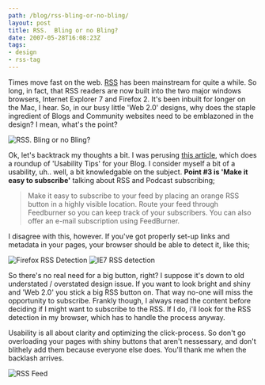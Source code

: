 ```yaml
---
path: /blog/rss-bling-or-no-bling/
layout: post
title: RSS.  Bling or no Bling?
date: 2007-05-28T16:08:23Z
tags:
- design
- rss-tag
---
```


Times move fast on the web. [RSS](http://en.wikipedia.org/wiki/Rss "Open this link in a new window.") has been mainstream for quite a while. So long, in fact, that RSS readers are now built into the two major windows browsers, Internet Explorer 7 and Firefox 2. It's been inbuilt for longer on the Mac, I hear. So, in our busy little 'Web 2.0' designs, why does the staple ingredient of Blogs and Community websites need to be emblazoned in the design? I mean, what's the point?

![RSS.  Bling or no Bling?](/content/images/2007/05/rssbling1.gif)

Ok, let's backtrack my thoughts a bit. I was perusing [this article](http://www.idratherbewriting.com/2007/04/09/twenty-usability-tips-for-your-blog-%e2%80%94-condensed-from-dozens-of-bloggers-experiences/ "Open this link in a new window."), which does a roundup of 'Usability Tips' for your Blog. I consider myself a bit of a usability, uh.. well, a bit knowledgable on the subject. **Point #3 is 'Make it easy to subscribe'** talking about RSS and Podcast subscribing;

> Make it easy to subscribe to your feed by placing an orange RSS button in a highly visible location. Route your feed through Feedburner so you can keep track of your subscribers. You can also offer an e-mail subscription using FeedBurner.

I disagree with this, however. If you've got properly set-up links and metadata in your pages, your browser should be able to detect it, like this;

![Firefox RSS Detection](/content/images/2007/05/firefoxrss.gif) ![IE7 RSS detection](/content/images/2007/05/ie7rss.gif)

So there's no real need for a big button, right? I suppose it's down to old understated / overstated design issue. If you want to look bright and shiny and 'Web 2.0' you stick a big RSS button on. That way no-one will miss the opportunity to subscribe. Frankly though, I always read the content before deciding if I might want to subscribe to the RSS. If I do, i'll look for the RSS detection in my browser, which has to handle the process anyway.

Usability is all about clarity and optimizing the click-process. So don't go overloading your pages with shiny buttons that aren't nessessary, and don't blithely add them because everyone else does. You'll thank me when the backlash arrives.

![RSS Feed](/content/images/2007/05/feed.png)